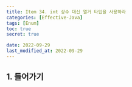 ```yaml
---
title: Item 34. int 상수 대신 열거 타입을 사용하라
categories: [Effective-Java]
tags: [Enum]
toc: true
secret: true

date: 2022-09-29
last_modified_at: 2022-09-29
---
```


## 1. 들어가기

